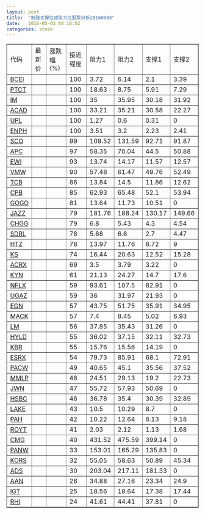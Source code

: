 ```yaml
---
layout: post
title:  "触碰支撑位或阻力位股票分析20160503"
date:   2016-05-03 04:16:52
categories: stock
---
```

<script type="text/javascript">
var stockList = []
stockList.push('gb_bcei');
stockList.push('gb_ptct');
stockList.push('gb_im');
stockList.push('gb_acad');
stockList.push('gb_upl');
stockList.push('gb_enph');
stockList.push('gb_sco');
stockList.push('gb_apc');
stockList.push('gb_ewi');
stockList.push('gb_vmw');
stockList.push('gb_tcb');
stockList.push('gb_cpb');
stockList.push('gb_gogo');
stockList.push('gb_jazz');
stockList.push('gb_chgg');
stockList.push('gb_sdrl');
stockList.push('gb_htz');
stockList.push('gb_ks');
stockList.push('gb_acrx');
stockList.push('gb_kyn');
stockList.push('gb_nflx');
stockList.push('gb_ugaz');
stockList.push('gb_egn');
stockList.push('gb_mack');
stockList.push('gb_lm');
stockList.push('gb_hyld');
stockList.push('gb_kbr');
stockList.push('gb_esrx');
stockList.push('gb_pacw');
stockList.push('gb_mmlp');
stockList.push('gb_jwn');
stockList.push('gb_hsbc');
stockList.push('gb_lake');
stockList.push('gb_pah');
stockList.push('gb_royt');
stockList.push('gb_cmg');
stockList.push('gb_panw');
stockList.push('gb_kors');
stockList.push('gb_ads');
stockList.push('gb_aan');
stockList.push('gb_igt');
stockList.push('gb_rhi');
</script>
<table border="1">
 <tr>
 <td>代码</td>
 <td>最新价</td>
 <td>涨跌幅(%)</td>
 <td>接近程度</td>
 <td>阻力1</td>
 <td>阻力2</td>
 <td>支撑1</td>
 <td>支撑2</td>
</tr>
  <tr id="bcei" class="green">
  <td><a href="http://stock.finance.sina.com.cn/usstock/quotes/BCEI.html" target="_blank">BCEI</a></td><td></td><td></td><td>100</td><td>3.72</td><td>6.14</td><td>2.1</td><td>3.39</td></tr>
  <tr id="ptct" class="green">
  <td><a href="http://stock.finance.sina.com.cn/usstock/quotes/PTCT.html" target="_blank">PTCT</a></td><td></td><td></td><td>100</td><td>18.63</td><td>8.75</td><td>5.91</td><td>7.29</td></tr>
  <tr id="im" class="red">
  <td><a href="http://stock.finance.sina.com.cn/usstock/quotes/IM.html" target="_blank">IM</a></td><td></td><td></td><td>100</td><td>35</td><td>35.95</td><td>30.18</td><td>31.92</td></tr>
  <tr id="acad" class="green">
  <td><a href="http://stock.finance.sina.com.cn/usstock/quotes/ACAD.html" target="_blank">ACAD</a></td><td></td><td></td><td>100</td><td>33.21</td><td>35.21</td><td>30.58</td><td>22.27</td></tr>
  <tr id="upl" class="green">
  <td><a href="http://stock.finance.sina.com.cn/usstock/quotes/UPL.html" target="_blank">UPL</a></td><td></td><td></td><td>100</td><td>1.27</td><td>0.6</td><td>0.31</td><td>0</td></tr>
  <tr id="enph" class="green">
  <td><a href="http://stock.finance.sina.com.cn/usstock/quotes/ENPH.html" target="_blank">ENPH</a></td><td></td><td></td><td>100</td><td>3.51</td><td>3.2</td><td>2.23</td><td>2.41</td></tr>
  <tr id="sco" class="green">
  <td><a href="http://stock.finance.sina.com.cn/usstock/quotes/SCO.html" target="_blank">SCO</a></td><td></td><td></td><td>99</td><td>109.52</td><td>131.59</td><td>92.71</td><td>91.87</td></tr>
  <tr id="apc" class="green">
  <td><a href="http://stock.finance.sina.com.cn/usstock/quotes/APC.html" target="_blank">APC</a></td><td></td><td></td><td>97</td><td>58.35</td><td>70.04</td><td>44.5</td><td>50.88</td></tr>
  <tr id="ewi" class="green">
  <td><a href="http://stock.finance.sina.com.cn/usstock/quotes/EWI.html" target="_blank">EWI</a></td><td></td><td></td><td>93</td><td>13.74</td><td>14.17</td><td>11.57</td><td>12.57</td></tr>
  <tr id="vmw" class="red">
  <td><a href="http://stock.finance.sina.com.cn/usstock/quotes/VMW.html" target="_blank">VMW</a></td><td></td><td></td><td>90</td><td>57.48</td><td>61.47</td><td>49.76</td><td>52.49</td></tr>
  <tr id="tcb" class="red">
  <td><a href="http://stock.finance.sina.com.cn/usstock/quotes/TCB.html" target="_blank">TCB</a></td><td></td><td></td><td>86</td><td>13.84</td><td>14.5</td><td>11.86</td><td>12.62</td></tr>
  <tr id="cpb" class="red">
  <td><a href="http://stock.finance.sina.com.cn/usstock/quotes/CPB.html" target="_blank">CPB</a></td><td></td><td></td><td>85</td><td>62.93</td><td>65.48</td><td>52.1</td><td>53.94</td></tr>
  <tr id="gogo" class="green">
  <td><a href="http://stock.finance.sina.com.cn/usstock/quotes/GOGO.html" target="_blank">GOGO</a></td><td></td><td></td><td>81</td><td>13.64</td><td>11.73</td><td>10.51</td><td>0</td></tr>
  <tr id="jazz" class="green">
  <td><a href="http://stock.finance.sina.com.cn/usstock/quotes/JAZZ.html" target="_blank">JAZZ</a></td><td></td><td></td><td>79</td><td>181.76</td><td>188.24</td><td>130.17</td><td>149.66</td></tr>
  <tr id="chgg" class="green">
  <td><a href="http://stock.finance.sina.com.cn/usstock/quotes/CHGG.html" target="_blank">CHGG</a></td><td></td><td></td><td>79</td><td>6.8</td><td>5.43</td><td>4.3</td><td>4.54</td></tr>
  <tr id="sdrl" class="green">
  <td><a href="http://stock.finance.sina.com.cn/usstock/quotes/SDRL.html" target="_blank">SDRL</a></td><td></td><td></td><td>78</td><td>5.68</td><td>6.6</td><td>2.7</td><td>4.47</td></tr>
  <tr id="htz" class="green">
  <td><a href="http://stock.finance.sina.com.cn/usstock/quotes/HTZ.html" target="_blank">HTZ</a></td><td></td><td></td><td>78</td><td>13.97</td><td>11.76</td><td>8.72</td><td>9</td></tr>
  <tr id="ks" class="green">
  <td><a href="http://stock.finance.sina.com.cn/usstock/quotes/KS.html" target="_blank">KS</a></td><td></td><td></td><td>74</td><td>16.44</td><td>20.63</td><td>12.52</td><td>15.28</td></tr>
  <tr id="acrx" class="green">
  <td><a href="http://stock.finance.sina.com.cn/usstock/quotes/ACRX.html" target="_blank">ACRX</a></td><td></td><td></td><td>69</td><td>3.5</td><td>3.79</td><td>3.22</td><td>0</td></tr>
  <tr id="kyn" class="green">
  <td><a href="http://stock.finance.sina.com.cn/usstock/quotes/KYN.html" target="_blank">KYN</a></td><td></td><td></td><td>61</td><td>21.13</td><td>24.27</td><td>14.7</td><td>17.6</td></tr>
  <tr id="nflx" class="red">
  <td><a href="http://stock.finance.sina.com.cn/usstock/quotes/NFLX.html" target="_blank">NFLX</a></td><td></td><td></td><td>59</td><td>93.61</td><td>107.5</td><td>82.91</td><td>0</td></tr>
  <tr id="ugaz" class="green">
  <td><a href="http://stock.finance.sina.com.cn/usstock/quotes/UGAZ.html" target="_blank">UGAZ</a></td><td></td><td></td><td>59</td><td>36</td><td>31.97</td><td>21.93</td><td>0</td></tr>
  <tr id="egn" class="red">
  <td><a href="http://stock.finance.sina.com.cn/usstock/quotes/EGN.html" target="_blank">EGN</a></td><td></td><td></td><td>57</td><td>43.75</td><td>51.75</td><td>35.91</td><td>34.95</td></tr>
  <tr id="mack" class="green">
  <td><a href="http://stock.finance.sina.com.cn/usstock/quotes/MACK.html" target="_blank">MACK</a></td><td></td><td></td><td>57</td><td>7.4</td><td>8.45</td><td>5.02</td><td>6.93</td></tr>
  <tr id="lm" class="green">
  <td><a href="http://stock.finance.sina.com.cn/usstock/quotes/LM.html" target="_blank">LM</a></td><td></td><td></td><td>56</td><td>37.85</td><td>35.43</td><td>31.26</td><td>0</td></tr>
  <tr id="hyld" class="green">
  <td><a href="http://stock.finance.sina.com.cn/usstock/quotes/HYLD.html" target="_blank">HYLD</a></td><td></td><td></td><td>55</td><td>36.02</td><td>37.15</td><td>32.11</td><td>32.73</td></tr>
  <tr id="kbr" class="red">
  <td><a href="http://stock.finance.sina.com.cn/usstock/quotes/KBR.html" target="_blank">KBR</a></td><td></td><td></td><td>55</td><td>15.76</td><td>15.56</td><td>14.19</td><td>0</td></tr>
  <tr id="esrx" class="green">
  <td><a href="http://stock.finance.sina.com.cn/usstock/quotes/ESRX.html" target="_blank">ESRX</a></td><td></td><td></td><td>54</td><td>79.73</td><td>85.91</td><td>68.1</td><td>72.91</td></tr>
  <tr id="pacw" class="red">
  <td><a href="http://stock.finance.sina.com.cn/usstock/quotes/PACW.html" target="_blank">PACW</a></td><td></td><td></td><td>49</td><td>40.65</td><td>45.1</td><td>35.56</td><td>37.52</td></tr>
  <tr id="mmlp" class="green">
  <td><a href="http://stock.finance.sina.com.cn/usstock/quotes/MMLP.html" target="_blank">MMLP</a></td><td></td><td></td><td>48</td><td>24.51</td><td>29.13</td><td>19.2</td><td>22.73</td></tr>
  <tr id="jwn" class="green">
  <td><a href="http://stock.finance.sina.com.cn/usstock/quotes/JWN.html" target="_blank">JWN</a></td><td></td><td></td><td>47</td><td>55.72</td><td>57.93</td><td>50.69</td><td>0</td></tr>
  <tr id="hsbc" class="green">
  <td><a href="http://stock.finance.sina.com.cn/usstock/quotes/HSBC.html" target="_blank">HSBC</a></td><td></td><td></td><td>46</td><td>36.78</td><td>35.4</td><td>30.39</td><td>32.89</td></tr>
  <tr id="lake" class="green">
  <td><a href="http://stock.finance.sina.com.cn/usstock/quotes/LAKE.html" target="_blank">LAKE</a></td><td></td><td></td><td>43</td><td>10.5</td><td>10.29</td><td>8.7</td><td>0</td></tr>
  <tr id="pah" class="red">
  <td><a href="http://stock.finance.sina.com.cn/usstock/quotes/PAH.html" target="_blank">PAH</a></td><td></td><td></td><td>42</td><td>10.22</td><td>12.64</td><td>8.13</td><td>9.18</td></tr>
  <tr id="royt" class="green">
  <td><a href="http://stock.finance.sina.com.cn/usstock/quotes/ROYT.html" target="_blank">ROYT</a></td><td></td><td></td><td>41</td><td>2.03</td><td>2.12</td><td>1.13</td><td>1.68</td></tr>
  <tr id="cmg" class="green">
  <td><a href="http://stock.finance.sina.com.cn/usstock/quotes/CMG.html" target="_blank">CMG</a></td><td></td><td></td><td>40</td><td>431.52</td><td>475.59</td><td>399.14</td><td>0</td></tr>
  <tr id="panw" class="red">
  <td><a href="http://stock.finance.sina.com.cn/usstock/quotes/PANW.html" target="_blank">PANW</a></td><td></td><td></td><td>33</td><td>153.01</td><td>165.29</td><td>135.83</td><td>0</td></tr>
  <tr id="kors" class="green">
  <td><a href="http://stock.finance.sina.com.cn/usstock/quotes/KORS.html" target="_blank">KORS</a></td><td></td><td></td><td>32</td><td>55.05</td><td>58.63</td><td>50.89</td><td>45.34</td></tr>
  <tr id="ads" class="red">
  <td><a href="http://stock.finance.sina.com.cn/usstock/quotes/ADS.html" target="_blank">ADS</a></td><td></td><td></td><td>30</td><td>203.04</td><td>217.11</td><td>181.33</td><td>0</td></tr>
  <tr id="aan" class="red">
  <td><a href="http://stock.finance.sina.com.cn/usstock/quotes/AAN.html" target="_blank">AAN</a></td><td></td><td></td><td>26</td><td>34.88</td><td>27.16</td><td>23.34</td><td>24.9</td></tr>
  <tr id="igt" class="green">
  <td><a href="http://stock.finance.sina.com.cn/usstock/quotes/IGT.html" target="_blank">IGT</a></td><td></td><td></td><td>25</td><td>18.56</td><td>18.64</td><td>17.38</td><td>17.44</td></tr>
  <tr id="rhi" class="green">
  <td><a href="http://stock.finance.sina.com.cn/usstock/quotes/RHI.html" target="_blank">RHI</a></td><td></td><td></td><td>24</td><td>41.61</td><td>44.41</td><td>37.81</td><td>0</td></tr>
</table>
